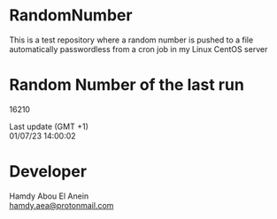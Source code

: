 # RandomNumber    
This is a test repository where a random number is pushed to a file automatically passwordless from a cron job in my Linux CentOS server    
# Random Number of the last run   
16210
      
Last update (GMT +1)    
01/07/23 14:00:02
# Developer    
Hamdy Abou El Anein   
hamdy.aea@protonmail.com
